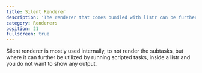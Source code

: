 ```yaml
---
title: Silent Renderer
description: 'The renderer that comes bundled with listr can be further customized.'
category: Renderers
position: 21
fullscreen: true
---
```


Silent renderer is mostly used internally, to not render the subtasks, but where it can further be utilized by running scripted tasks, inside a listr and you do not want to show any output.
